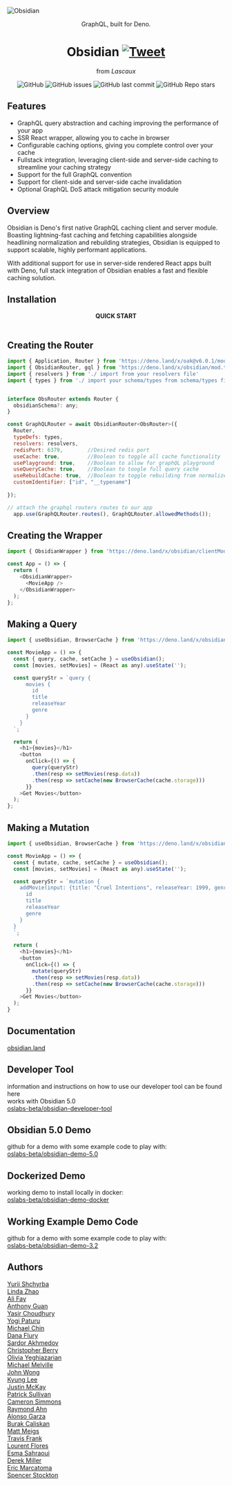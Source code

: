 ![Obsidian](./assets/logoSilver.jpg)

<div align="center">GraphQL, built for Deno.</div>

<div align="center">

<h1 align="center">
	<a>Obsidian</a>
	<a href="https://twitter.com/intent/tweet?text=Meet%20Obsidian!%20Deno's%20first%20native%20GraphQL%20caching%20client%20and%20server%20module&url=http://obsidian.land/&via=obsidian_land&hashtags=deno,denoland,nodejs,graphql,javascript" rel="nofollow"><img src="https://camo.githubusercontent.com/83d4084f7b71558e33b08844da5c773a8657e271/68747470733a2f2f696d672e736869656c64732e696f2f747769747465722f75726c2f687474702f736869656c64732e696f2e7376673f7374796c653d736f6369616c" alt="Tweet" data-canonical-src="https://img.shields.io/twitter/url/http/shields.io.svg?style=social" style="max-width:100%;"></a>
</h1>

<p align="center">from <em align="center">Lascaux</em></p>

</div>

<p align="center">
  <img alt="GitHub" src="https://img.shields.io/github/license/open-source-labs/obsidian">
  <img alt="GitHub issues" src="https://img.shields.io/github/issues-raw/open-source-labs/obsidian?color=yellow">
  <img alt="GitHub last commit" src="https://img.shields.io/github/last-commit/open-source-labs/obsidian?color=orange">
  <img alt="GitHub Repo stars" src="https://img.shields.io/github/stars/open-source-labs/obsidian?style=social">  
</p>

## Features

- GraphQL query abstraction and caching improving the performance of your app
- SSR React wrapper, allowing you to cache in browser
- Configurable caching options, giving you complete control over your cache
- Fullstack integration, leveraging client-side and server-side caching to streamline your caching strategy
- Support for the full GraphQL convention
- Support for client-side and server-side cache invalidation
- Optional GraphQL DoS attack mitigation security module

## Overview

Obsidian is Deno's first native GraphQL caching client and server module. Boasting lightning-fast caching and fetching capabilities alongside headlining normalization and rebuilding strategies, Obsidian is equipped to support scalable, highly performant applications.

With additional support for use in server-side rendered React apps built with Deno, full stack integration of Obsidian enables a fast and flexible caching solution.


## Installation

<div align="center"><strong>QUICK START</strong></div>
<br>

## Creating the Router

```javascript
import { Application, Router } from 'https://deno.land/x/oak@v6.0.1/mod.ts';
import { ObsidianRouter, gql } from 'https://deno.land/x/obsidian/mod.ts';
import { resolvers } from './ import from your resolvers file'
import { types } from './ import your schema/types from schema/types file'


interface ObsRouter extends Router {
  obsidianSchema?: any;
}

const GraphQLRouter = await ObsidianRouter<ObsRouter>({
  Router,
  typeDefs: types,
  resolvers: resolvers,   
  redisPort: 6379,        //Desired redis port
  useCache: true,         //Boolean to toggle all cache functionality
  usePlayground: true,    //Boolean to allow for graphQL playground
  useQueryCache: true,    //Boolean to toogle full query cache
  useRebuildCache: true,  //Boolean to toggle rebuilding from normalized data
  customIdentifier: ["id", "__typename"]  
        
});

// attach the graphql routers routes to our app
  app.use(GraphQLRouter.routes(), GraphQLRouter.allowedMethods());
```

## Creating the Wrapper

```javascript
import { ObsidianWrapper } from 'https://deno.land/x/obsidian/clientMod.ts';

const App = () => {
  return (
    <ObsidianWrapper>
      <MovieApp />
    </ObsidianWrapper>
  );
};
```

## Making a Query

```javascript
import { useObsidian, BrowserCache } from 'https://deno.land/x/obsidian/clientMod.ts';

const MovieApp = () => {
  const { query, cache, setCache } = useObsidian();
  const [movies, setMovies] = (React as any).useState('');

  const queryStr = `query {
      movies {
        id
        title
        releaseYear
        genre
      }
    }
  `;

  return (
    <h1>{movies}</h1>
    <button
      onClick={() => {
        query(queryStr)
        .then(resp => setMovies(resp.data))
        .then(resp => setCache(new BrowserCache(cache.storage)))
      }}
    >Get Movies</button>
  );
};
```

## Making a Mutation

```javascript
import { useObsidian, BrowserCache } from 'https://deno.land/x/obsidian/clientMod.ts';

const MovieApp = () => {
  const { mutate, cache, setCache } = useObsidian();
  const [movies, setMovies] = (React as any).useState('');

  const queryStr = `mutation {
    addMovie(input: {title: "Cruel Intentions", releaseYear: 1999, genre: "DRAMA" }) {
      id
      title
      releaseYear
      genre
    }
  }
  `;

  return (
    <h1>{movies}</h1>
    <button
      onClick={() => {
        mutate(queryStr)
        .then(resp => setMovies(resp.data))
        .then(resp => setCache(new BrowserCache(cache.storage)))
      }}
    >Get Movies</button>
  );
}
```

## Documentation
[obsidian.land](http://obsidian.land)

## Developer Tool
information and instructions on how to use our developer tool can be found here <br/>
works with Obsidian 5.0 <br/>
[oslabs-beta/obsidian-developer-tool](https://github.com/oslabs-beta/obsidian-developer-tool)

## Obsidian 5.0 Demo
github for a demo with some example code to play with: <br/>
[oslabs-beta/obsidian-demo-5.0](https://github.com/oslabs-beta/obsidian-demo-5.0)

## Dockerized Demo
working demo to install locally in docker:    
[oslabs-beta/obsidian-demo-docker](https://github.com/oslabs-beta/obsidian-demo-docker)

## Working Example Demo Code
github for a demo with some example code to play with:    
[oslabs-beta/obsidian-demo-3.2](https://github.com/oslabs-beta/obsidian-demo-3.2)


## Authors
[Yurii Shchyrba](https://github.com/YuriiShchyrba)   
[Linda Zhao](https://github.com/lzhao15)   
[Ali Fay](https://github.com/ali-fay)   
[Anthony Guan](https://github.com/guananthony)   
[Yasir Choudhury](https://github.com/Yasir-Choudhury)   
[Yogi Paturu](https://github.com/YogiPaturu)   
[Michael Chin](https://github.com/mikechin37)   
[Dana Flury](https://github.com/dmflury)   
[Sardor Akhmedov](https://github.com/sarkamedo)   
[Christopher Berry](https://github.com/cjamesb)   
[Olivia Yeghiazarian](https://github.com/Olivia-code)  
[Michael Melville](https://github.com/meekle)   
[John Wong](https://github.com/johnwongfc)    
[Kyung Lee](https://github.com/kyunglee1)   
[Justin McKay](https://github.com/justinwmckay)   
[Patrick Sullivan](https://github.com/pjmsullivan)  
[Cameron Simmons](https://github.com/cssim22)  
[Raymond Ahn](https://github.com/raymondcodes)  
[Alonso Garza](https://github.com/Alonsog66)   
[Burak Caliskan](https://github.com/CaliskanBurak)  
[Matt Meigs](https://github.com/mmeigs)  
[Travis Frank](https://github.com/TravisFrankMTG/)  
[Lourent Flores](https://github.com/lourentflores)  
[Esma Sahraoui](https://github.com/EsmaShr)  
[Derek Miller](https://github.com/dsymiller)  
[Eric Marcatoma](https://github.com/ericmarc159)  
[Spencer Stockton](https://github.com/tonstock)  
